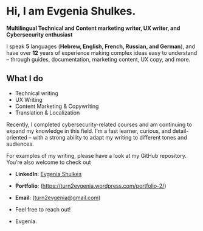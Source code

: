# Hi, I am Evgenia Shulkes. 
**Multilingual Technical and Content marketing writer, UX writer, and Cybersecurity enthusiast**

I speak **5** languages (**Hebrew, English, French, Russian, and German**), 
and have over **12** years of experience making complex ideas easy to understand –
through guides, documentation, marketing content, UX copy, and more.

## **What I do** ##
* Technical writing
* UX Writing
* Content Marketing & Copywriting
* Translation & Localization


Recently, I completed cybersecurity-related courses and am continuing to expand my knowledge in this field. I'm a fast learner, curious, and detail-oriented – with a strong ability to adapt my writing to different tones and audiences.

For examples of my writing, please have a look at my GitHub repository. 
You’re also welcome to check out

- **LinkedIn**: [Evgenia Shulkes](https://www.linkedin.com/in/turn2evgenia/)
- **Portfolio**: (https://turn2evgenia.wordpress.com/portfolio-2/)
- **Email**: (turn2evgenia@gmail.com)

- Feel free to reach out!
- Evgenia.
